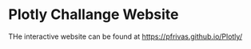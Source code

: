 # Plotly Challange Website

THe interactive website can be found at https://pfrivas.github.io/Plotly/

